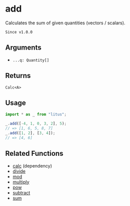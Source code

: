 # add

Calculates the sum of given quantities (vectors / scalars).

`Since v1.0.0`

## Arguments

- `...q: Quantity[]`

## Returns

`Calc<A>`

## Usage

```ts
import * as _ from "litus";

_.add([-4, 1, 0, 3, 2], 5);
// => [1, 6, 5, 8, 7]
_.add([1, 2], [3, 4]);
// => [4, 6]
```

## Related Functions

- [calc](calc.md) (dependency)
- [divide](divide.md)
- [mod](mod.md)
- [multiply](multiply.md)
- [pow](pow.md)
- [subtract](subtract.md)
- [sum](sum.md)
